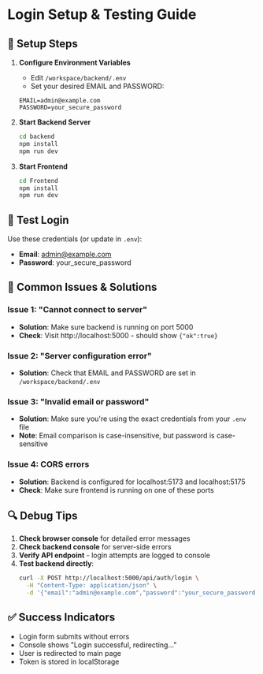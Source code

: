 # Login Setup & Testing Guide

## 🔧 Setup Steps

1. **Configure Environment Variables**
   - Edit `/workspace/backend/.env`
   - Set your desired EMAIL and PASSWORD:
   ```
   EMAIL=admin@example.com
   PASSWORD=your_secure_password
   ```

2. **Start Backend Server**
   ```bash
   cd backend
   npm install
   npm run dev
   ```

3. **Start Frontend**
   ```bash
   cd Frontend
   npm install
   npm run dev
   ```

## 🧪 Test Login

Use these credentials (or update in `.env`):
- **Email**: admin@example.com
- **Password**: your_secure_password

## 🐛 Common Issues & Solutions

### Issue 1: "Cannot connect to server"
- **Solution**: Make sure backend is running on port 5000
- **Check**: Visit http://localhost:5000 - should show `{"ok":true}`

### Issue 2: "Server configuration error"
- **Solution**: Check that EMAIL and PASSWORD are set in `/workspace/backend/.env`

### Issue 3: "Invalid email or password"
- **Solution**: Make sure you're using the exact credentials from your `.env` file
- **Note**: Email comparison is case-insensitive, but password is case-sensitive

### Issue 4: CORS errors
- **Solution**: Backend is configured for localhost:5173 and localhost:5175
- **Check**: Make sure frontend is running on one of these ports

## 🔍 Debug Tips

1. **Check browser console** for detailed error messages
2. **Check backend console** for server-side errors
3. **Verify API endpoint** - login attempts are logged to console
4. **Test backend directly**:
   ```bash
   curl -X POST http://localhost:5000/api/auth/login \
     -H "Content-Type: application/json" \
     -d '{"email":"admin@example.com","password":"your_secure_password"}'
   ```

## ✅ Success Indicators

- Login form submits without errors
- Console shows "Login successful, redirecting..."
- User is redirected to main page
- Token is stored in localStorage